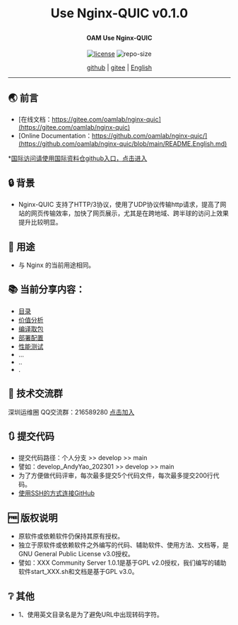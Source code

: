 
<h1 align="center" style="margin: 30px 0 30px; font-weight: bold;">Use Nginx-QUIC v0.1.0</h1>
<h4 align="center">OAM Use Nginx-QUIC</h4>
<p align="center">
  <a href="./LICENSE"><img alt="license" src="https://img.shields.io/github/license/oamlab/nginx-quic" /></a>
  <img alt="repo-size" src="https://img.shields.io/github/repo-size/oamlab/nginx-quic" />
</p>

<p align="center">
   <a href="https://github.com/oamlab/nginx-quic">github</a> | 
   <a href="https://gitee.com/oamlab/nginx-quic">gitee</a> | 
   <a href="./README.English.md">English</a>
</p>

<p align="center"></p>

---

## 🌏 前言
- [在线文档：https://gitee.com/oamlab/nginx-quic](https://gitee.com/oamlab/nginx-quic)
- [Online Documentation：https://github.com/oamlab/nginx-quic/](https://github.com/oamlab/nginx-quic/blob/main/README.English.md)

*[国际访问请使用国际资料仓github入口，点击进入](https://github.com/oamlab/nginx-quic)

## 🔒 背景
- Nginx-QUIC 支持了HTTP/3协议，使用了UDP协议传输http请求，提高了网站的网页传输效率，加快了网页展示，尤其是在跨地域、跨半球的访问上效果提升比较明显。

## 🔑 用途
- 与 Nginx 的当前用途相同。

## 📚 当前分享内容：

- [目录](./nginx-quic)
- [价值分析](./nginx-quic/3011_Value_Analysis)
- [编译取包](./nginx-quic/3021_Compile_or_Package)
- [部署配置](./nginx-quic/3061_Deploy_Config)
- [性能测试](./nginx-quic/3121_Performance_Testing)
- ...
- ..
- .

## 📶 技术交流群
深圳运维圈 QQ交流群：216589280 [点击加入](https://jq.qq.com/?_wv=1027&k=tdDtDoUp)

## 🔃 提交代码
- 提交代码路径：个人分支 >> develop >> main
- 譬如：develop_AndyYao_202301 >> develop >> main
- 为了方便做代码评审，每次最多提交5个代码文件，每次最多提交200行代码。
- [使用SSH的方式连接GitHub](https://github.com/oamlab/oamlab/blob/main/OAMLab/171_%E8%BF%90%E7%BB%B4%E5%B7%A5%E5%85%B7/301_%E5%BC%80%E5%8F%91%E5%B7%A5%E5%85%B7/211_GitHub_SSH_Key.md)

## 🆓 版权说明
- 原软件或依赖软件仍保持其原有授权。
- 独立于原软件或依赖软件之外编写的代码、辅助软件、使用方法、文档等，是GNU General Public License v3.0授权。
- 譬如：XXX Community Server 1.0.1是基于GPL v2.0授权，我们编写的辅助软件start_XXX.sh和文档是基于GPL v3.0。

## ❔ 其他
- 1、使用英文目录名是为了避免URL中出现转码字符。